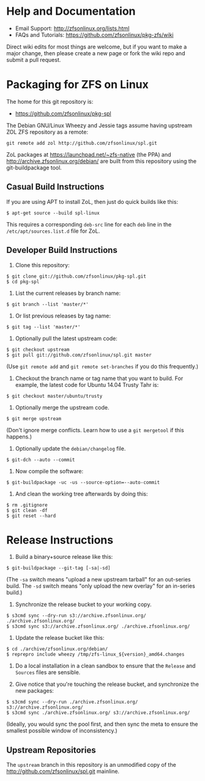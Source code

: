 # Help and Documentation

* Email Support: http://zfsonlinux.org/lists.html
* FAQs and Tutorials: https://github.com/zfsonlinux/pkg-zfs/wiki

Direct wiki edits for most things are welcome, but if you want to make a major change, then please create a new page or fork the wiki repo and submit a pull request.


# Packaging for ZFS on Linux

The home for this git repository is:

* https://github.com/zfsonlinux/pkg-spl

The Debian GNU/Linux Wheezy and Jessie tags assume having upstream ZOL
ZFS repository as a remote:
```
git remote add zol http://github.com/zfsonlinux/spl.git
```

ZoL packages at https://launchpad.net/~zfs-native (the PPA) and
http://archive.zfsonlinux.org/debian/ are built from this repository using the
git-buildpackage tool.


## Casual Build Instructions

If you are using APT to install ZoL, then just do quick builds like this:
```
$ apt-get source --build spl-linux
```
This requires a corresponding `deb-src` line for each `deb` line in the
`/etc/apt/sources.list.d` file for ZoL.


## Developer Build Instructions

1. Clone this repository:
  ```
  $ git clone git://github.com/zfsonlinux/pkg-spl.git
  $ cd pkg-spl
  ```

1. List the current releases by branch name:
  ```
  $ git branch --list 'master/*'
  ```

1. Or list previous releases by tag name:
  ```
  $ git tag --list 'master/*'
  ```

1. Optionally pull the latest upstream code:
  ```
  $ git checkout upstream
  $ git pull git://github.com/zfsonlinux/spl.git master
  ```
(Use `git remote add` and `git remote set-branches` if you do this frequently.)

1. Checkout the branch name or tag name that you want to build.  For example,
the latest code for Ubuntu 14.04 Trusty Tahr is:
  ```
  $ git checkout master/ubuntu/trusty
  ```
  
1. Optionally merge the upstream code.
  ```
  $ git merge upstream
  ```
(Don't ignore merge conflicts. Learn how to use a `git mergetool` if this happens.)

1. Optionally update the `debian/changelog` file.
  ```
  $ git-dch --auto --commit
  ```

1. Now compile the software:
  ```
  $ git-buildpackage -uc -us --source-option=--auto-commit
  ```

1. And clean the working tree afterwards by doing this:
  ```
  $ rm .gitignore
  $ git clean -df
  $ git reset --hard
  ```

# Release Instructions

1. Build a binary+source release like this:
  ```
  $ git-buildpackage --git-tag [-sa|-sd]
  ```
(The `-sa` switch means "upload a new upstream tarball" for an out-series
build. The `-sd` switch means "only upload the new overlay" for an in-series
build.)

1. Synchronize the release bucket to your working copy.
  ```
  $ s3cmd sync --dry-run s3://archive.zfsonlinux.org/ ./archive.zfsonlinux.org/
  $ s3cmd sync s3://archive.zfsonlinux.org/ ./archive.zfsonlinux.org/
  ```

1. Update the release bucket like this:
  ```
  $ cd ./archive/zfsonlinux.org/debian/
  $ reprepro include wheezy /tmp/zfs-linux_${version}_amd64.changes
  ```

1. Do a local installation in a clean sandbox to ensure that the `Release` and
`Sources` files are sensible.

1. Give notice that you're touching the release bucket, and synchronize the new
packages:
  ```
  $ s3cmd sync --dry-run ./archive.zfsonlinux.org/ s3://archive.zfsonlinux.org/
  $ s3cmd sync ./archive.zfsonlinux.org/ s3://archive.zfsonlinux.org/
  ```

(Ideally, you would sync the pool first, and then sync the meta to ensure the
smallest possible window of inconsistency.)


## Upstream Repositories

The `upstream` branch in this repository is an unmodified copy of the
http://github.com/zfsonlinux/spl.git mainline.
